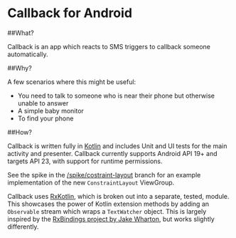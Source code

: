 # Callback for Android

##What?

Callback is an app which reacts to SMS triggers to callback someone automatically.

##Why?

A few scenarios where this might be useful:

 - You need to talk to someone who is near their phone but otherwise unable to answer
 - A simple baby monitor
 - To find your phone
 
##How?

Callback is written fully in [Kotlin](https://kotlinlang.org/) and includes Unit and UI tests for the main activity and presenter.
Callback currently supports Android API 19+ and targets API 23, with support for runtime permissions.

See the spike in the [/spike/costraint-layout](https://github.com/K4KYA/callback-android/tree/spike/constraint-layout) branch for an example implementation of the new `ConstraintLayout` ViewGroup.

Callback uses [RxKotlin](https://github.com/ReactiveX/RxKotlin), which is broken out into a separate, tested, module. This showcases the power of Kotlin extension methods by adding an `Observable` stream which wraps a `TextWatcher` object. This is largely inspired by the [RxBindings project by Jake Wharton](https://github.com/JakeWharton/RxBinding), but works slightly differently. 
